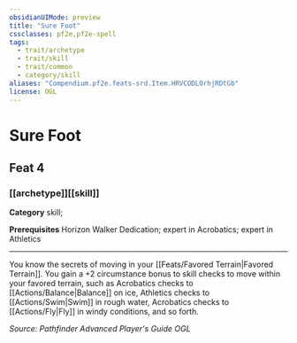 ```yaml
---
obsidianUIMode: preview
title: "Sure Foot"
cssclasses: pf2e,pf2e-spell
tags:
  - trait/archetype
  - trait/skill
  - trait/common
  - category/skill
aliases: "Compendium.pf2e.feats-srd.Item.HRVCODLOrhjRDtGb"
license: OGL
---
```

# Sure Foot
## Feat 4
### [[archetype]][[skill]]

**Category** skill; 



**Prerequisites** Horizon Walker Dedication; expert in Acrobatics; expert in Athletics
* * *
You know the secrets of moving in your [[Feats/Favored Terrain|Favored Terrain]]. You gain a +2 circumstance bonus to skill checks to move within your favored terrain, such as Acrobatics checks to [[Actions/Balance|Balance]] on ice, Athletics checks to [[Actions/Swim|Swim]] in rough water, Acrobatics checks to [[Actions/Fly|Fly]] in windy conditions, and so forth.

*Source: Pathfinder Advanced Player's Guide*
*OGL*